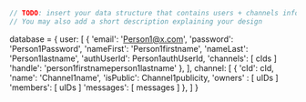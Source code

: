 ```javascript
// TODO: insert your data structure that contains users + channels info here
// You may also add a short description explaining your design
```

database = {
    user: [
        {
            'email': 'Person1@x.com',
            'password': 'Person1Password',
            'nameFirst': 'Person1firstname',
            'nameLast': 'Person1lastname',
            'authUserId': Person1authUserId,
            'channels': [ cIds ]
            'handle': 'person1firstnameperson1lastname'
        },
    ],
    channel: [
        {
            'cId': cId,
            'name': 'Channel1name',
            'isPublic': Channel1publicity,
            'owners' : [ uIDs ]
            'members': [ uIDs ]
            'messages': [ messages ]
        },
    ]
}
